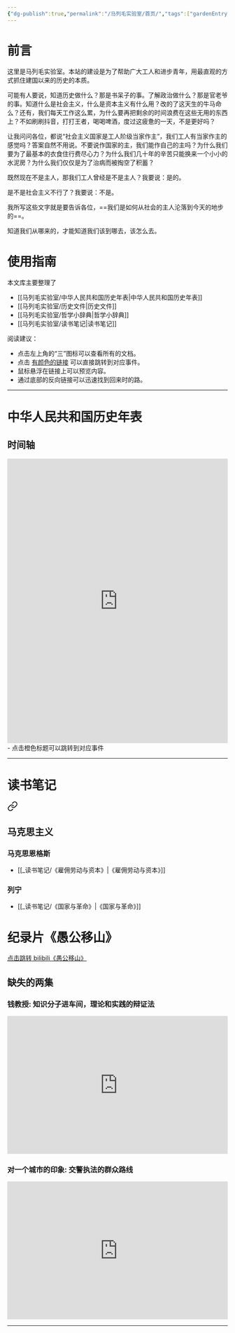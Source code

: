 ```yaml
---
{"dg-publish":true,"permalink":"/马列毛实验室/首页/","tags":["gardenEntry"]}
---
```


# 前言

这里是马列毛实验室。本站的建设是为了帮助广大工人和进步青年，用最直观的方式抓住建国以来的历史的本质。

可能有人要说，知道历史做什么？那是书呆子的事。了解政治做什么？那是官老爷的事。知道什么是社会主义，什么是资本主义有什么用？改的了这天生的牛马命么？还有，我们每天工作这么累，为什么要再把剩余的时间浪费在这些无用的东西上？不如刷刷抖音，打打王者，喝喝啤酒，度过这疲惫的一天，不是更好吗？

让我问问各位，都说“社会主义国家是工人阶级当家作主”，我们工人有当家作主的感觉吗？答案自然不用说。不要说作国家的主，我们能作自己的主吗？为什么我们要为了最基本的衣食住行费尽心力？为什么我们几十年的辛苦只能换来一个小小的水泥房？为什么我们仅仅是为了治病而被掏空了积蓄？

既然现在不是主人，那我们工人曾经是不是主人？我要说：是的。

是不是社会主义不行了？我要说：不是。

我所写这些文字就是要告诉各位，==我们是如何从社会的主人沦落到今天的地步的==。

知道我们从哪来的，才能知道我们该到哪去，该怎么去。

# 使用指南

本文库主要整理了
- [[马列毛实验室/中华人民共和国历史年表\|中华人民共和国历史年表]]
- [[马列毛实验室/历史文件\|历史文件]]
- [[马列毛实验室/哲学小辞典\|哲学小辞典]] 
- [[马列毛实验室/读书笔记\|读书笔记]]

阅读建议：
- 点击左上角的“三”图标可以查看所有的文档。
- 点击 [有颜色的链接]() 可以直接跳转到对应事件。
- 鼠标悬浮在链接上可以预览内容。
- 通过底部的反向链接可以迅速找到回来时的路。

---

# 中华人民共和国历史年表
## 时间轴
<iframe src=' https://cdn.knightlab.com/libs/timeline3/latest/embed/index.html?source=1Jv5esfQeKmTG6-6nNe-mfBHgjJf2zPwpwJIonwCKNsY&font=Default&lang=zh-cn&initial_zoom=2&height=650 ' width='100%' height='650' webkitallowfullscreen mozallowfullscreen allowfullscreen frameborder='0'></iframe>
- 点击橙色标题可以跳转到对应事件

---

# 读书笔记 

<div class="transclusion internal-embed is-loaded"><a class="markdown-embed-link" href="///" aria-label="Open link"><svg xmlns="http://www.w3.org/2000/svg" width="24" height="24" viewBox="0 0 24 24" fill="none" stroke="currentColor" stroke-width="2" stroke-linecap="round" stroke-linejoin="round" class="svg-icon lucide-link"><path d="M10 13a5 5 0 0 0 7.54.54l3-3a5 5 0 0 0-7.07-7.07l-1.72 1.71"></path><path d="M14 11a5 5 0 0 0-7.54-.54l-3 3a5 5 0 0 0 7.07 7.07l1.71-1.71"></path></svg></a><div class="markdown-embed">




## 马克思主义
### 马克思恩格斯
- [[_读书笔记/《雇佣劳动与资本》\|《雇佣劳动与资本》]]
### 列宁
- [[_读书笔记/《国家与革命》\|《国家与革命》]]


</div></div>


# 纪录片《愚公移山》

<div class="transclusion internal-embed is-loaded"><div class="markdown-embed">




[点击跳转 bilibili《愚公移山》](https://www.bilibili.com/video/BV1za411m73G/?share_source=copy_web&vd_source=08500e2f702b5336b24d5935bc6ff9f3)
## 缺失的两集

### 钱教授: 知识分子进车间，理论和实践的辩证法

<iframe width="100%" height="315" src=" https://storage.live.com/items/70E61A3467314E6E!79082:/钱教授.mp4?authkey=AGWcujc5lnjX4IU"  frameborder="0" allow="accelerometer; clipboard-write; encrypted-media; gyroscope; picture-in-picture; web-share" allowfullscreen></iframe>

### 对一个城市的印象: 交警执法的群众路线

<iframe width="100%" height="315" src=" https://storage.live.com/items/70E61A3467314E6E!79081:/ImpressionofACity.mp4?authkey=AG0fgjs8gvgvo3o" frameborder="0" allow="accelerometer; clipboard-write; encrypted-media; gyroscope; picture-in-picture; web-share" allowfullscreen></iframe>



</div></div>


---

